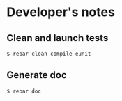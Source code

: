 # Developer's notes

## Clean and launch tests

```
$ rebar clean compile eunit
```

## Generate doc

```
$ rebar doc
```